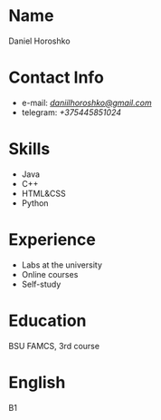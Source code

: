 # Name
  Daniel Horoshko
# Contact Info
  * e-mail: *daniilhoroshko@gmail.com*
  * telegram: *+375445851024*
# Skills
  * Java
  * C++
  * HTML&CSS
  * Python
# Experience
  * Labs at the university
  * Online courses
  * Self-study
# Education
  BSU FAMCS, 3rd course
# English
  B1